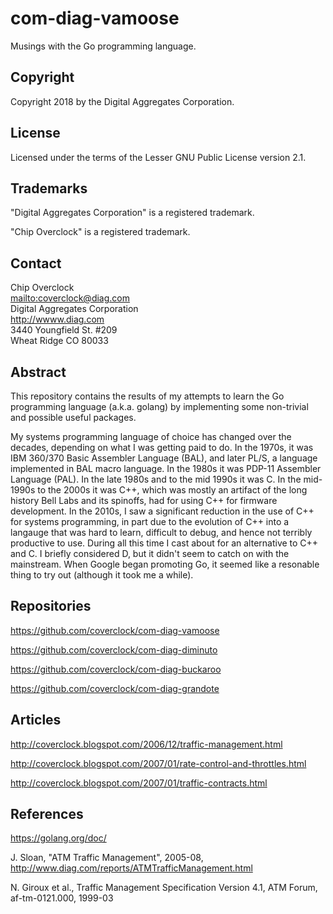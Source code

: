 # com-diag-vamoose

Musings with the Go programming language.

## Copyright

Copyright 2018 by the Digital Aggregates Corporation.

## License

Licensed under the terms of the Lesser GNU Public License version 2.1.

## Trademarks

"Digital Aggregates Corporation" is a registered trademark.

"Chip Overclock" is a registered trademark.

## Contact

Chip Overclock    
<mailto:coverclock@diag.com>    
Digital Aggregates Corporation    
<http://wwww.diag.com>    
3440 Youngfield St. #209    
Wheat Ridge CO 80033    

## Abstract

This repository contains the results of my attempts to learn the
Go programming language (a.k.a. golang) by implementing some
non-trivial and possible useful packages.

My systems programming language of choice has changed over the
decades, depending on what I was getting paid to do. In the 1970s,
it was IBM 360/370 Basic Assembler Language (BAL), and later PL/S,
a language implemented in BAL macro language. In the 1980s it was
PDP-11 Assembler Language (PAL). In the late 1980s and to the mid
1990s it was C. In the mid-1990s to the 2000s it was C++, which was
mostly an artifact of the long history Bell Labs and its spinoffs,
had for using C++ for firmware development. In the 2010s, I saw a
significant reduction in the use of C++ for systems programming,
in part due to the evolution of C++ into a langauge that was hard
to learn, difficult to debug, and hence not terribly productive to
use.  During all this time I cast about for an alternative to C++
and C.  I briefly considered D, but it didn't seem to catch on with
the mainstream.  When Google began promoting Go, it seemed like a
resonable thing to try out (although it took me a while).

## Repositories

<https://github.com/coverclock/com-diag-vamoose>

<https://github.com/coverclock/com-diag-diminuto>

<https://github.com/coverclock/com-diag-buckaroo>

<https://github.com/coverclock/com-diag-grandote>

## Articles

<http://coverclock.blogspot.com/2006/12/traffic-management.html>

<http://coverclock.blogspot.com/2007/01/rate-control-and-throttles.html>

<http://coverclock.blogspot.com/2007/01/traffic-contracts.html>

## References

<https://golang.org/doc/>

J. Sloan, "ATM Traffic Management", 2005-08,
<http://www.diag.com/reports/ATMTrafficManagement.html>

N. Giroux et al., Traffic Management Specification Version 4.1, ATM Forum,
af-tm-0121.000, 1999-03
